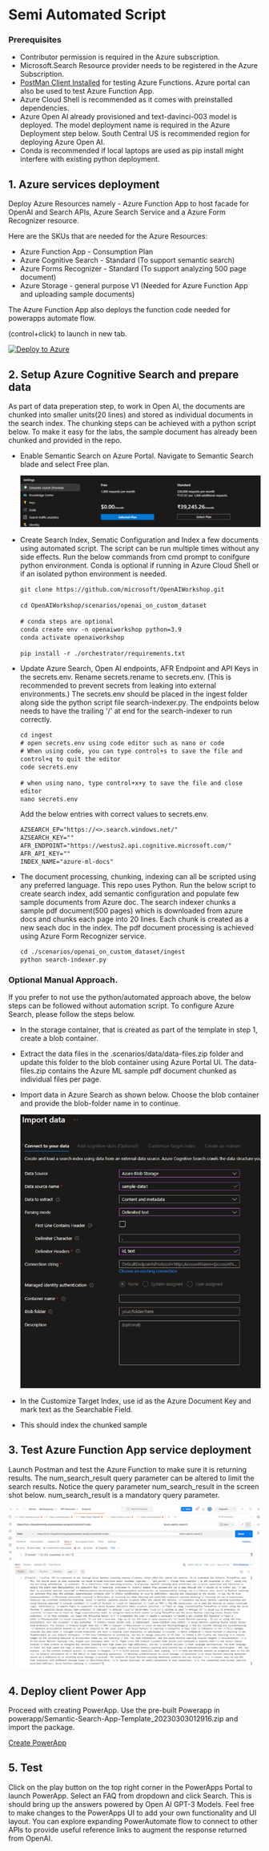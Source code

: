 # Semi Automated Script

### Prerequisites

* Contributor permission is required in the Azure subscription.
* Microsoft.Search Resource provider needs to be registered in the Azure Subscription. 
* [PostMan Client Installed](https://www.postman.com/downloads/) for testing Azure Functions. Azure portal can also be used to test Azure Function App.  
* Azure Cloud Shell is recommended as it comes with preinstalled dependencies. 
* Azure Open AI already provisioned and text-davinci-003 model is deployed. The model deployment name is required in the Azure Deployment step below. South Central US is recommended region for deploying Azure Open AI. 
* Conda is recommended if local laptops are used as pip install might interfere with existing python deployment.



## 1. Azure services deployment

Deploy Azure Resources namely - Azure Function App to host facade for OpenAI and Search APIs, Azure Search Service and a Azure Form Recognizer resource.

Here are the SKUs that are needed for the Azure Resources:

- Azure Function App - Consumption Plan
- Azure Cognitive Search - Standard (To support semantic search)
- Azure Forms Recognizer - Standard (To support analyzing 500 page document)
- Azure Storage - general purpose V1 (Needed for Azure Function App and uploading sample documents)


The Azure Function App also deploys the function code needed for powerapps automate flow. 

(control+click) to launch in new tab.

[![Deploy to Azure](https://aka.ms/deploytoazurebutton)](https://portal.azure.com/#create/Microsoft.Template/uri/https%3A%2F%2Fraw.githubusercontent.com%2Fmicrosoft%2FOpenAIWorkshop%2Fmain%2Fscenarios%2Fopenai_on_custom_dataset%2Fdeploy%2Fazure-deploy.json) 



## 2. Setup Azure Cognitive Search and prepare data

As part of data preperation step, to work in Open AI, the documents are chunked into smaller units(20 lines) and stored as individual documents in the search index. The chunking steps can be achieved with a python script below. 
To make it easy for the labs, the sample document has already been chunked and provided in the repo. 

* Enable Semantic Search on Azure Portal. Navigate to Semantic Search blade and select Free plan. 
    
    ![](../../documents/media/enable-semantic-search.png)

*   Create Search Index, Sematic Configuration and Index a few documents using automated script. The script can be run multiple times without any side effects.
    Run the below commands from cmd prompt to conifgure python environment. Conda is optional if running in Azure Cloud Shell or if an isolated python environment is needed. 

        
        git clone https://github.com/microsoft/OpenAIWorkshop.git
        
        cd OpenAIWorkshop/scenarios/openai_on_custom_dataset
        
        # conda steps are optional
        conda create env -n openaiworkshop python=3.9 
        conda activate openaiworkshop
        
        pip install -r ./orchestrator/requirements.txt


*   Update Azure Search, Open AI endpoints, AFR Endpoint and API Keys in the secrets.env. 
    Rename secrets.rename to secrets.env. (This is recommended to prevent secrets from leaking into external environments.)
    The secrets.env should be placed in the ingest folder along side the python script file search-indexer.py.
    The endpoints below needs to have the trailing '/' at end for the search-indexer to run correctly.

        cd ingest
        # open secrets.env using code editor such as nano or code
        # When using code, you can type control+s to save the file and control+q to quit the editor
        code secrets.env

        # when using nano, type control+x+y to save the file and close editor
        nano secrets.env

        

    Add the below entries with correct values to secrets.env.

        AZSEARCH_EP="https://<>.search.windows.net/"
        AZSEARCH_KEY=""
        AFR_ENDPOINT="https://westus2.api.cognitive.microsoft.com/"
        AFR_API_KEY=""
        INDEX_NAME="azure-ml-docs"

*   The document processing, chunking, indexing can all be scripted using any preferred language. 
    This repo uses Python. Run the below script to create search index, add semantic configuration and populate few sample documents from Azure doc. 
    The search indexer chunks a sample pdf document(500 pages) which is downloaded from azure docs and chunks each page into 20 lines. Each chunk is created as a new seach doc in the index. The pdf document processing is achieved using Azure Form Recognizer service. 
    
        cd ./scenarios/openai_on_custom_dataset/ingest
        python search-indexer.py
        

###   Optional Manual Approach. 
If you prefer to not use the python/automated approach above, the below steps can be followed without automation script. 
To configure Azure Search, please follow the steps below.

- In the storage container, that is created as part of the template in step 1, create a blob container. 
- Extract the data files in the .scenarios/data/data-files.zip folder and update this folder to the blob container using Azure Portal UI.   The data-files.zip contains the Azure ML sample pdf document chunked as individual files per page.  
- Import data in Azure Search as shown below. Choose the blob container and provide the blob-folder name in to continue. 

    ![](../../documents/media/search1.png)
- In the Customize Target Index, use id as the Azure Document Key and mark text as the Searchable Field. 
- This should index the chunked sample

 

## 3. Test Azure Function App service deployment

Launch Postman and test the Azure Function to make sure it is returning results. The num_search_result query parameter can be altered to limit the search results. Notice the query parameter num_search_result in the screen shot below. num_search_result is a mandatory query parameter.


![](../../documents/media/postman.png)

## 4. Deploy client Power App

Proceed with creating PowerApp. Use the pre-built Powerapp in powerapp/Semantic-Search-App-Template_20230303012916.zip and import the package.

[Create PowerApp](PowerApp.md)

## 5. Test

Click on the play button on the top right corner in the PowerApps Portal to launch PowerApp.
Select an  FAQ from dropdown and click Search. This is should bring up the answers powered by Open AI GPT-3 Models. 
Feel free to make changes to the PowerApps UI to add your own functionality and UI layout. You can explore expanding PowerAutomate flow to connect to other APIs to provide useful reference links to augment the response returned from OpenAI.